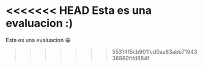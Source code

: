 <<<<<<< HEAD
Esta es una evaluacion :) 
=======
Esta es una evaluacion 😀
>>>>>>> 5531415cb901fcd0aa83abb7194336989fdd884f
